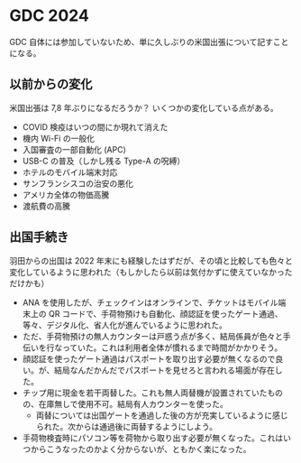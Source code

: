 # GDC 2024

GDC 自体には参加していないため、単に久しぶりの米国出張について記すことになる。

## 以前からの変化

米国出張は 7,8 年ぶりになるだろうか？ いくつかの変化している点がある。

- COVID 検疫はいつの間にか現れて消えた
- 機内 Wi-Fi の一般化
- 入国審査の一部自動化 (APC)
- USB-C の普及（しかし残る Type-A の呪縛）
- ホテルのモバイル端末対応
- サンフランシスコの治安の悪化
- アメリカ全体の物価高騰
- 渡航費の高騰

## 出国手続き

羽田からの出国は 2022 年末にも経験したはずだが、その頃と比較しても色々と変化しているように思われた（もしかしたら以前は気付かずに使えていなかっただけかも）

- ANA を使用したが、チェックインはオンラインで、チケットはモバイル端末上の QR コードで、手荷物預けも自動化、顔認証を使ったゲート通過、等々、デジタル化、省人化が進んでいるように思われた。
- ただ、手荷物預けの無人カウンターは戸惑う点が多く、結局係員が色々と手伝いを行なっていた。これは利用者全体が慣れるまで時間がかかりそう。
- 顔認証を使ったゲート通過はパスポートを取り出す必要が無くなるので良い。が、結局なんだかんだでパスポートを見せろと言われる場面が存在した。
- チップ用に現金を若干両替した。これも無人両替機が設置されていたものの、在庫無しで使用不可。結局有人カウンターを使った。
  - 両替については出国ゲートを通過した後の方が充実しているように感じられた。次からは通過後に両替するようにしよう。
- 手荷物検査時にパソコン等を荷物から取り出す必要が無くなった。これはいつからこうなったのかよく分からないが、ともかく楽になった。
